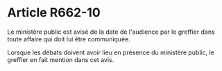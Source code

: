 # Article R662-10

Le ministère public est avisé de la date de l'audience par le greffier dans toute affaire qui doit lui être communiquée.

Lorsque les débats doivent avoir lieu en présence du ministère public, le greffier en fait mention dans cet avis.
